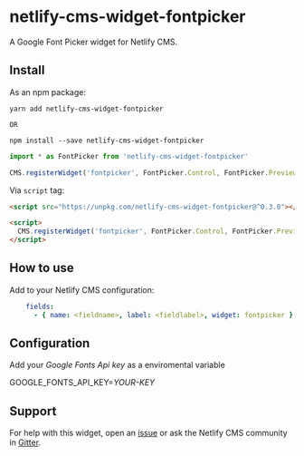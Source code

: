 # netlify-cms-widget-fontpicker

A Google Font Picker widget for Netlify CMS.

## Install

As an npm package:

```shell
yarn add netlify-cms-widget-fontpicker

OR

npm install --save netlify-cms-widget-fontpicker
```

```js
import * as FontPicker from 'netlify-cms-widget-fontpicker'

CMS.registerWidget('fontpicker', FontPicker.Control, FontPicker.Preview)
```

Via `script` tag:

```html
<script src="https://unpkg.com/netlify-cms-widget-fontpicker@^0.3.0"></script>

<script>
  CMS.registerWidget('fontpicker', FontPicker.Control, FontPicker.Preview)
</script>
```

## How to use

Add to your Netlify CMS configuration:

```yaml
    fields:
      - { name: <fieldname>, label: <fieldlabel>, widget: fontpicker }
```

## Configuration

Add your *Google Fonts Api key* as a enviromental variable

GOOGLE_FONTS_API_KEY=*YOUR-KEY*


## Support

For help with this widget, open an [issue](https://github.com/sekmet/netlify-cms-widget-fontpicker) or ask the Netlify CMS community in [Gitter](https://gitter.im/netlify/netlifycms).
